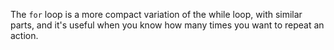 The `for` loop is a more compact variation of the while loop, with similar parts, and it's useful when you know how many times you want to repeat an action.